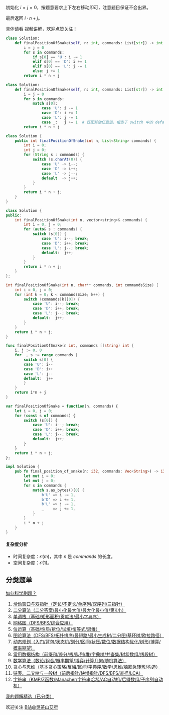 初始化 $i=j=0$，按题意要求上下左右移动即可，注意题目保证不会出界。

最后返回 $i\cdot n+j$。

具体请看 [视频讲解](https://www.bilibili.com/video/BV1Cf421v7Ky/)，欢迎点赞关注！

```py [sol-Python3]
class Solution:
    def finalPositionOfSnake(self, n: int, commands: List[str]) -> int:
        i = j = 0
        for s in commands:
            if s[0] == 'U': i -= 1
            elif s[0] == 'D': i += 1
            elif s[0] == 'L': j -= 1
            else: j += 1
        return i * n + j
```

```py [sol-Python3 写法二]
class Solution:
    def finalPositionOfSnake(self, n: int, commands: List[str]) -> int:
        i = j = 0
        for s in commands:
            match s[0]:
                case 'U': i -= 1
                case 'D': i += 1
                case 'L': j -= 1
                case _:   j += 1  # 匹配其他任意值，相当于 switch 中的 default
        return i * n + j
```

```java [sol-Java]
class Solution {
    public int finalPositionOfSnake(int n, List<String> commands) {
        int i = 0;
        int j = 0;
        for (String s : commands) {
            switch (s.charAt(0)) {
                case 'U' -> i--;
                case 'D' -> i++;
                case 'L' -> j--;
                default  -> j++;
            }
        }
        return i * n + j;
    }
}
```

```cpp [sol-C++]
class Solution {
public:
    int finalPositionOfSnake(int n, vector<string>& commands) {
        int i = 0, j = 0;
        for (auto& s : commands) {
            switch (s[0]) {
                case 'U': i--; break;
                case 'D': i++; break;
                case 'L': j--; break;
                default:  j++;
            }
        }
        return i * n + j;
    }
};
```

```c [sol-C]
int finalPositionOfSnake(int n, char** commands, int commandsSize) {
    int i = 0, j = 0;
    for (int k = 0; k < commandsSize; k++) {
        switch (commands[k][0]) {
            case 'U': i--; break;
            case 'D': i++; break;
            case 'L': j--; break;
            default:  j++;
        }
    }
    return i * n + j;
}
```

```go [sol-Go]
func finalPositionOfSnake(n int, commands []string) int {
	i, j := 0, 0
	for _, s := range commands {
		switch s[0] {
		case 'U': i--
		case 'D': i++
		case 'L': j--
		default:  j++
		}
	}
	return i*n + j
}
```

```js [sol-JS]
var finalPositionOfSnake = function(n, commands) {
    let i = 0, j = 0;
    for (const s of commands) {
        switch (s[0]) {
            case 'U': i--; break;
            case 'D': i++; break;
            case 'L': j--; break;
            default:  j++;
        }
    }
    return i * n + j;
};
```

```rust [sol-Rust]
impl Solution {
    pub fn final_position_of_snake(n: i32, commands: Vec<String>) -> i32 {
        let mut i = 0;
        let mut j = 0;
        for s in commands {
            match s.as_bytes()[0] {
                b'U' => i -= 1,
                b'D' => i += 1,
                b'L' => j -= 1,
                _    => j += 1,
            }
        }
        i * n + j
    }
}
```

#### 复杂度分析

- 时间复杂度：$\mathcal{O}(m)$，其中 $n$ 是 $\textit{commands}$ 的长度。
- 空间复杂度：$\mathcal{O}(1)$。

## 分类题单

[如何科学刷题？](https://leetcode.cn/circle/discuss/RvFUtj/)

1. [滑动窗口与双指针（定长/不定长/单序列/双序列/三指针）](https://leetcode.cn/circle/discuss/0viNMK/)
2. [二分算法（二分答案/最小化最大值/最大化最小值/第K小）](https://leetcode.cn/circle/discuss/SqopEo/)
3. [单调栈（基础/矩形面积/贡献法/最小字典序）](https://leetcode.cn/circle/discuss/9oZFK9/)
4. [网格图（DFS/BFS/综合应用）](https://leetcode.cn/circle/discuss/YiXPXW/)
5. [位运算（基础/性质/拆位/试填/恒等式/思维）](https://leetcode.cn/circle/discuss/dHn9Vk/)
6. [图论算法（DFS/BFS/拓扑排序/最短路/最小生成树/二分图/基环树/欧拉路径）](https://leetcode.cn/circle/discuss/01LUak/)
7. [动态规划（入门/背包/状态机/划分/区间/状压/数位/数据结构优化/树形/博弈/概率期望）](https://leetcode.cn/circle/discuss/tXLS3i/)
8. [常用数据结构（前缀和/差分/栈/队列/堆/字典树/并查集/树状数组/线段树）](https://leetcode.cn/circle/discuss/mOr1u6/)
9. [数学算法（数论/组合/概率期望/博弈/计算几何/随机算法）](https://leetcode.cn/circle/discuss/IYT3ss/)
10. [贪心与思维（基本贪心策略/反悔/区间/字典序/数学/思维/脑筋急转弯/构造）](https://leetcode.cn/circle/discuss/g6KTKL/)
11. [链表、二叉树与一般树（前后指针/快慢指针/DFS/BFS/直径/LCA）](https://leetcode.cn/circle/discuss/K0n2gO/)
12. [字符串（KMP/Z函数/Manacher/字符串哈希/AC自动机/后缀数组/子序列自动机）](https://leetcode.cn/circle/discuss/SJFwQI/)

[我的题解精选（已分类）](https://github.com/EndlessCheng/codeforces-go/blob/master/leetcode/SOLUTIONS.md)

欢迎关注 [B站@灵茶山艾府](https://space.bilibili.com/206214)
